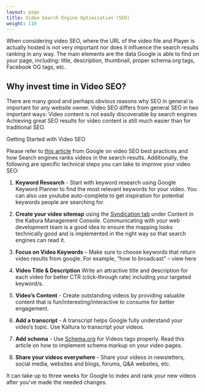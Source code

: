 ```yaml
---
layout: page
title: Video Search Engine Optimization (SEO)
weight: 110
---
```


When considering video SEO, where the URL of the video file and Player is actually
hosted is not very important nor does it influence the search results ranking in any way.
The main elements are the data Google is able to find on your page, including: title,
description, thumbnail, proper schema.org tags, Facebook OG tags, etc.

## Why invest time in Video SEO?

There are many good and perhaps obvious reasons why SEO in general is important for
any website owner. Video SEO differs from general SEO in two important ways: Video
content is not easily discoverable by search engines Achieving great SEO results for
video content is still much easier than for traditional SEO.

Getting Started with Video SEO

Please refer to [this article](https://developers.google.com/search/docs/advanced/guidelines/video) from Google on video SEO best practices and how Search
engines ranks videos in the search results.
Additionally, the following are specific technical steps you can take to improve your
video SEO:

1. **Keyword Research** - Start with keyword research using Google Keyword Planner
to find the most relevant keywords for your video. You can also use youtube
auto-complete to get inspiration for potential keywords people are searching for.
2. **Create your video sitemap** using the [Syndication tab](https://knowledge.kaltura.com/help/content-distribution-and-syndication) under Content in the Kaltura Management Console. Communicating with your web development team is a good idea to ensure the
    mapping looks technically good and is implemented in the right way so that
    search engines can read it.
3. **Focus on Video Keywords** – Make sure to choose keywords that return video
    results from google. For example, “how to broadcast” – view here
4. **Video Title &amp; Description** Write an attractive title and description for each video for
    better CTR (click-through rate) including your targeted keyword/s.
5. **Video’s Content** - Create outstanding videos by providing valuable content that is
    fun/interesting/interactive to consume for better engagement.
6. **Add a transcript** - A transcript helps Google fully understand your video’s topic.
    Use Kaltura to transcript your videos.
7. **Add schema** - Use [Schema.org](https://schema.org) for Videos tags properly. Read this article on how
    to implement schema markup on your video pages.

9. **Share your videos everywhere** - Share your videos in newsletters, social media,
   websites and blogs, forums, Q&amp;A websites, etc.

It can take up to three weeks for Google to index and rank your new videos after you’ve
made the needed changes.